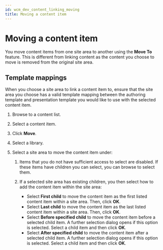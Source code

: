 ```yaml
---
id: wcm_dev_content_linking_moving
title: Moving a content item
---
```


# Moving a content item


You move content items from one site area to another using the **Move To** feature. This is different from linking content as the content you choose to move is removed from the original site area.

## Template mappings

When you choose a site area to link a content item to, ensure that the site area you choose has a valid template mapping between the authoring template and presentation template you would like to use with the selected content item.

1.  Browse to a content list.

2.  Select a content item.

3.  Click **Move**.

4.  Select a library.

5.  Select a site area to move the content item under:

    1.  Items that you do not have sufficient access to select are disabled. If these items have children you can select, you can browse to select them.

    2.  If a selected site area has existing children, you then select how to add the content item within the site area:

        -   Select **First child** to move the content item as the first listed content item within a site area. Then, click **OK**.
        -   Select **Last child** to move the content item as the last listed content item within a site area. Then, click **OK**.
        -   Select **Before specified child** to move the content item before a selected child item. A further selection dialog opens if this option is selected. Select a child item and then click **OK**.
        -   Select **After specified child** to move the content item after a selected child item. A further selection dialog opens if this option is selected. Select a child item and then click **OK**.

